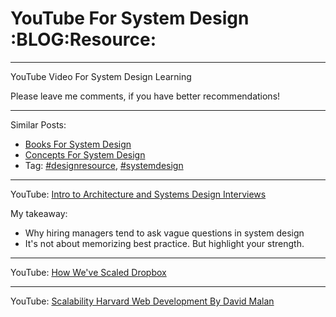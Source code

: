 # YouTube For System Design     :BLOG:Resource:


---

YouTube Video For System Design Learning  

Please leave me comments, if you have better recommendations!  

---

Similar Posts:  
-   [Books For System Design](https://code.dennyzhang.com/design-books)
-   [Concepts For System Design](https://code.dennyzhang.com/design-concept)
-   Tag: [#designresource](https://code.dennyzhang.com/tag/designresource), [#systemdesign](https://code.dennyzhang.com/tag/systemdesign)

---

YouTube: [Intro to Architecture and Systems Design Interviews](https://www.youtube.com/watch?v=ZgdS0EUmn70&t=11s)  

My takeaway:  
-   Why hiring managers tend to ask vague questions in system design
-   It's not about memorizing best practice. But highlight your strength.

---

YouTube: [How We've Scaled Dropbox](https://www.youtube.com/watch?v=PE4gwstWhmc)  

---

YouTube: [Scalability Harvard Web Development By David Malan](https://www.youtube.com/watch?v=-W9F__D3oY4)